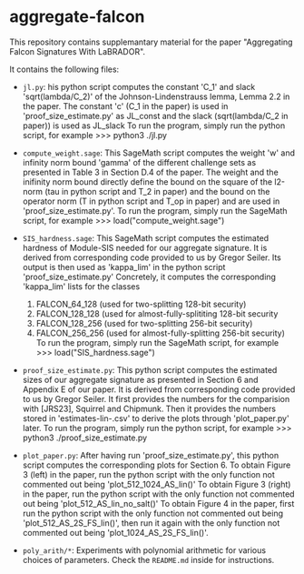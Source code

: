 # aggregate-falcon
This repository contains supplemantary material for the paper "Aggregating Falcon Signatures With LaBRADOR".

It contains the following files:

- `jl.py`: his python script computes the constant 'C_1' and slack 'sqrt(lambda/C_2)' of the Johnson-Lindenstrauss lemma, Lemma 2.2 in the paper. 
The constant 'c' (C_1 in the paper) is used in 'proof_size_estimate.py' as JL_const and the slack (sqrt(lambda/C_2 in paper)) is used as JL_slack
To run the program, simply run the python script, for example >>> python3 ./jl.py

- `compute_weight.sage`: This SageMath script computes the weight 'w' and infinity norm bound 'gamma' of the different challenge sets as presented in Table 3 in Section D.4 of the paper. The weight and the inifinity norm bound directly define the bound on the square of the l2-norm (tau in python script and T_2 in paper) and the bound on the operator norm (T in python script and T_op in paper) and are used in 'proof_size_estimate.py'.
To run the program, simply run the SageMath script, for example >>> load("compute_weight.sage")

- `SIS_hardness.sage`:  This SageMath script computes the estimated hardness of Module-SIS needed for our aggregate signature. 
It is derived from corresponding code provided to us by Gregor Seiler.
Its output is then used as 'kappa_lim' in the python script 'proof_size_estimate.py' 
Concretely, it computes the corresponding 'kappa_lim' lists for the classes
	1) FALCON_64_128 (used for two-splitting 128-bit security)
	2) FALCON_128_128 (used for almost-fully-splititing 128-bit security
	3) FALCON_128_256 (used for two-splitting 256-bit security)
	4) FALCON_256_256 (used for almost-fully-splitting 256-bit security)
To run the program, simply run the SageMath script, for example >>> load("SIS_hardness.sage")

- `proof_size_estimate.py`: This python script computes the estimated sizes of our aggregate signature as presented in Section 6 and Appendix E of our paper. It is derived from corresponding code provided to us by Gregor Seiler.
It first provides the numbers for the comparision with [JRS23], Squirrel and Chipmunk.
Then it provides the numbers stored in 'estimates-lin-.csv' to derive the plots through 'plot_paper.py' later.
To run the program, simply run the python script, for example >>> python3 ./proof_size_estimate.py

- `plot_paper.py`: After having run 'proof_size_estimate.py', this python script computes the corresponding plots for Section 6.
To obtain Figure 3 (left) in the paper, run the python script with the only function not commented out being 'plot_512_1024_AS_lin()'
To obtain Figure 3 (right) in the paper, run the python script with the only function not commented out being 'plot_512_AS_lin_no_salt()'
To obtain Figure 4 in the paper, first run the python script with the only function not commented out being 'plot_512_AS_2S_FS_lin()', then run it again with the only function not commented out being 'plot_1024_AS_2S_FS_lin()'.

- `poly_arith/*`: Experiments with polynomial arithmetic for various choices of parameters. Check the `README.md` inside for instructions.

